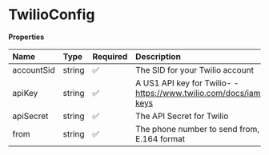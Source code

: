 # TwilioConfig

**Properties**

| Name       | Type   | Required | Description                                                          |
| :--------- | :----- | :------- | :------------------------------------------------------------------- |
| accountSid | string | ✅       | The SID for your Twilio account                                      |
| apiKey     | string | ✅       | A US1 API key for Twilio- - https://www.twilio.com/docs/iam/api-keys |
| apiSecret  | string | ✅       | The API Secret for Twilio                                            |
| from       | string | ✅       | The phone number to send from, in E.164 format                       |

<!-- This file was generated by liblab | https://liblab.com/ -->
